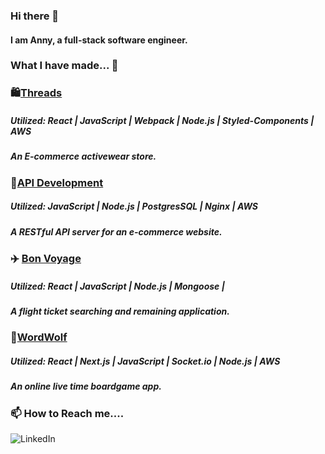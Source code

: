 ### Hi there 👋
#### I am Anny, a full-stack software engineer.

### What I have made... 🔭
### 🛍️[Threads](https://github.com/astrjc0326/threads)
##### Utilized: React | JavaScript | Webpack | Node.js | Styled-Components | AWS
##### An E-commerce activewear store.

### 🚦[API Development](https://github.com/astrjc0326/API-Development-reviews)
##### Utilized: JavaScript | Node.js | PostgresSQL | Nginx | AWS
##### A RESTful API server for an e-commerce website.

### ✈️ [Bon Voyage](https://github.com/astrjc0326/Bon-Voyage)
##### Utilized: React | JavaScript | Node.js | Mongoose | 
##### A flight ticket searching and remaining application.

### 🎲[WordWolf](https://github.com/RFP2202-Blue-Ocean-Avengers/WordWolf)
##### Utilized: React | Next.js | JavaScript | Socket.io | Node.js | AWS
##### An online live time boardgame app.

### 📫 How to Reach me....
![LinkedIn](https://img.shields.io/badge/linkedin-%230077B5.svg?style=for-the-badge&logo=linkedin&logoColor=white&link=https://www.linkedin.com/in/hsinanwang/)

<!--
**astrjc0326/astrjc0326** is a ✨ _special_ ✨ repository because its `README.md` (this file) appears on your GitHub profile.

Here are some ideas to get you started:

- 🔭 I’m currently working on ...
- 🌱 I’m currently learning ...
- 👯 I’m looking to collaborate on ...
- 🤔 I’m looking for help with ...
- 💬 Ask me about ...
- 📫 How to reach me: ...
- 😄 Pronouns: ...
- ⚡ Fun fact: ...
-->
